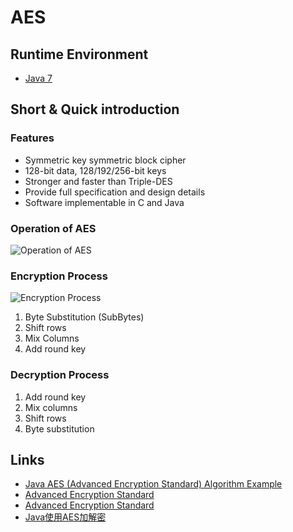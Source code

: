 # AES

## Runtime Environment
- [Java 7](http://www.oracle.com/technetwork/java/javase/downloads/jdk7-downloads-1880260.html)

## Short & Quick introduction

### Features
- Symmetric key symmetric block cipher
- 128-bit data, 128/192/256-bit keys
- Stronger and faster than Triple-DES
- Provide full specification and design details
- Software implementable in C and Java

### Operation of AES
![Operation of AES](http://www.wailian.work/images/2018/03/14/OperationofAES.jpg)

### Encryption Process
![Encryption Process](http://www.wailian.work/images/2018/03/14/EncryptionProcess.jpg)

1. Byte Substitution (SubBytes)
1. Shift rows
1. Mix Columns
1. Add round key

### Decryption Process
1. Add round key
1. Mix columns
1. Shift rows
1. Byte substitution

## Links
- [Java AES (Advanced Encryption Standard) Algorithm Example](https://howtodoinjava.com/security/java-aes-encryption-example/)
- [Advanced Encryption Standard](http://www.java2s.com/Tutorial/Java/0490__Security/0320__Digital-Signature-Algorithm.htm)
- [Advanced Encryption Standard](https://www.tutorialspoint.com/cryptography/advanced_encryption_standard.htm)
- [Java使用AES加解密](http://blog.csdn.net/elim168/article/details/73456866)
